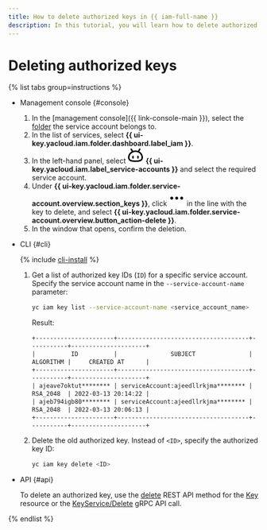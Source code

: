 ```yaml
---
title: How to delete authorized keys in {{ iam-full-name }}
description: In this tutorial, you will learn how to delete authorized keys in {{ iam-full-name }} via the management console, CLI, and API.
---
```


# Deleting authorized keys

{% list tabs group=instructions %}

- Management console {#console}

  1. In the [management console]({{ link-console-main }}), select the [folder](../../../resource-manager/concepts/resources-hierarchy.md#folder) the service account belongs to.
  1. In the list of services, select **{{ ui-key.yacloud.iam.folder.dashboard.label_iam }}**.
  1. In the left-hand panel, select ![FaceRobot](../../../_assets/console-icons/face-robot.svg) **{{ ui-key.yacloud.iam.label_service-accounts }}** and select the required service account.
  1. Under **{{ ui-key.yacloud.iam.folder.service-account.overview.section_keys }}**, click ![image](../../../_assets/console-icons/ellipsis.svg) in the line with the key to delete, and select **{{ ui-key.yacloud.iam.folder.service-account.overview.button_action-delete }}**.
  1. In the window that opens, confirm the deletion.

- CLI {#cli}

  {% include [cli-install](../../../_includes/cli-install.md) %}

  1. Get a list of authorized key IDs (`ID`) for a specific service account. Specify the service account name in the `--service-account-name` parameter:

     ```bash
     yc iam key list --service-account-name <service_account_name>
     ```

     Result:

     ```text
     +----------------------+-------------------------------------+-----------+---------------------+
     |          ID          |               SUBJECT               | ALGORITHM |     CREATED AT      |
     +----------------------+-------------------------------------+-----------+---------------------+
     | ajeave7oktut******** | serviceAccount:ajeedllrkjma******** | RSA_2048  | 2022-03-13 20:14:22 |
     | ajeb794igb80******** | serviceAccount:ajeedllrkjma******** | RSA_2048  | 2022-03-13 20:06:13 |
     +----------------------+-------------------------------------+-----------+---------------------+
     ```

  1. Delete the old authorized key. Instead of `<ID>`, specify the authorized key ID:

     ```bash
     yc iam key delete <ID>
     ```

- API {#api}

  To delete an authorized key, use the [delete](../../api-ref/Key/delete.md) REST API method for the [Key](../../api-ref/Key/index.md) resource or the [KeyService/Delete](../../api-ref/grpc/Key/delete.md) gRPC API call.

{% endlist %}